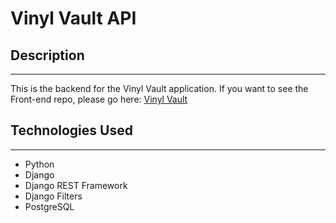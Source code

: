 # Vinyl Vault API

## Description
____
This is the backend for the Vinyl Vault application. If you want to see the Front-end repo, please go here:
[Vinyl Vault](https://github.com/Brett-Abramson/Vinyl-Vault-Frontend)

## Technologies Used
____
- Python
- Django
- Django REST Framework
- Django Filters
- PostgreSQL

